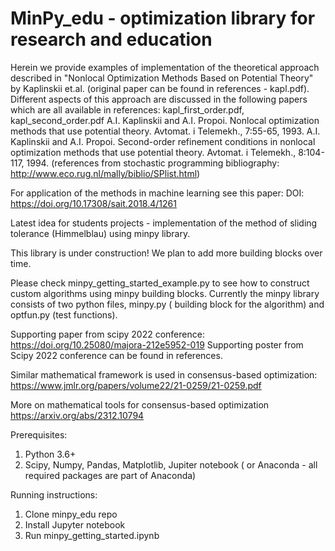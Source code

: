 # MinPy_edu - optimization library for research and education

Herein we provide examples of implementation of the theoretical approach described in "Nonlocal Optimization Methods Based on Potential Theory" by Kaplinskii et.al. (original paper can be found in references - kapl.pdf). Different aspects of this approach are discussed in the following papers which are all available in references: kapl_first_order.pdf, kapl_second_order.pdf
A.I. Kaplinskii and A.I. Propoi. Nonlocal optimization methods that use potential theory. Avtomat. i Telemekh., 7:55-65, 1993.
A.I. Kaplinskii and A.I. Propoi. Second-order refinement conditions in nonlocal optimization methods that use potential theory. Avtomat. i Telemekh., 8:104-117, 1994.
(references from stochastic programming bibliography: http://www.eco.rug.nl/mally/biblio/SPlist.html)

For application of the methods in machine learning see this paper:
DOI: https://doi.org/10.17308/sait.2018.4/1261

Latest idea for students projects - implementation of the method of sliding tolerance (Himmelblau) using  minpy library.

This library is under construction! We plan to add more building blocks over time.

Please check minpy_getting_started_example.py to see how to construct custom algorithms using minpy building blocks.
Currently the minpy library consists of two python files, minpy.py ( building block for the algorithm) and optfun.py (test functions).

Supporting paper from scipy 2022 conference: https://doi.org/10.25080/majora-212e5952-019
Supporting poster from Scipy 2022 conference can be found in references.

Similar mathematical framework is used in consensus-based optimization:
https://www.jmlr.org/papers/volume22/21-0259/21-0259.pdf

More on mathematical tools for consensus-based optimization
https://arxiv.org/abs/2312.10794

Prerequisites:

1. Python 3.6+
2. Scipy, Numpy, Pandas, Matplotlib, Jupiter notebook ( or Anaconda - all required packages are part of Anaconda)

Running instructions:

1. Clone minpy_edu repo
2. Install Jupyter notebook
3. Run minpy_getting_started.ipynb
